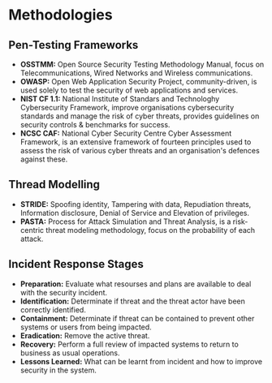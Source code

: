 # Methodologies

## Pen-Testing Frameworks

* **OSSTMM:** Open Source Security Testing Methodology Manual, focus on Telecommunications, Wired Networks and Wireless communications.
* **OWASP:** Open Web Application Security Project, community-driven, is used solely to test the security of web applications and services.
* **NIST CF 1.1:** National Institute of Standars and Technologhy Cybersecurity Framework, improve organisations cybersecurity standards and manage the risk of cyber threats, provides guidelines on security controls & benchmarks for success.
* **NCSC CAF:** National Cyber Security Centre Cyber Assessment Framework, is an extensive framework of fourteen principles used to assess the risk of various cyber threats and an organisation's defences against these.

## Thread Modelling

* **STRIDE:** Spoofing identity, Tampering with data, Repudiation threats, Information disclosure, Denial of Service and Elevation of privileges.
* **PASTA:** Process for Attack Simulation and Threat Analysis, is a risk-centric threat modeling methodology, focus on the probability of each attack.

## Incident Response Stages

* **Preparation:** Evaluate what resourses and plans are available to deal with the security incident.
* **Identification:** Determinate if threat and the threat actor have been correctly identified.
* **Containment:** Determinate if threat can be contained to prevent other systems or users from being impacted.
* **Eradication:** Remove the active threat.&#x20;
* **Recovery:** Perform a full review of impacted systems to return to business as usual operations.&#x20;
* **Lessons Learned:** What can be learnt from incident and how to improve security in the system.

